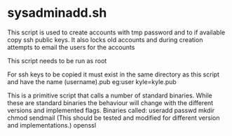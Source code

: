 sysadminadd.sh
==============

This script is used to create accounts with tmp password and to if available copy ssh public keys.
It also locks old accounts and during creation attempts to email the users for the accounts

This script needs to be run as root

For ssh keys to be copied it must exist in the same directory as this script and have the name (username).pub 
  eg:user kyle=kyle.pub
  
This is a primitive script that calls a number of standard binaries.
While these are standard binaries the behaviour will change with the different versions and implemented flags.
Binaries called:
useradd
passwd
mkdir
chmod
sendmail (This should be tested and modified for different version and implementations.)
openssl
